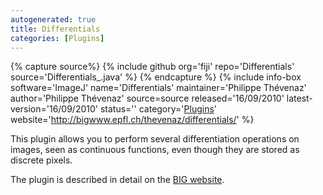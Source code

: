 ```yaml
---
autogenerated: true
title: Differentials
categories: [Plugins]
---
```



{% capture source%}
{% include github org='fiji' repo='Differentials' source='Differentials\_.java' %}
{% endcapture %}
{% include info-box software='ImageJ' name='Differentials' maintainer='Philippe Thévenaz' author='Philippe Thévenaz' source=source released='16/09/2010' latest-version='16/09/2010' status='' category='[Plugins](/plugin-index)' website='http://bigwww.epfl.ch/thevenaz/differentials/' %}

This plugin allows you to perform several differentiation operations on images, seen as continuous functions, even though they are stored as discrete pixels.

The plugin is described in detail on the [BIG website](http://bigwww.epfl.ch/thevenaz/differentials/).


